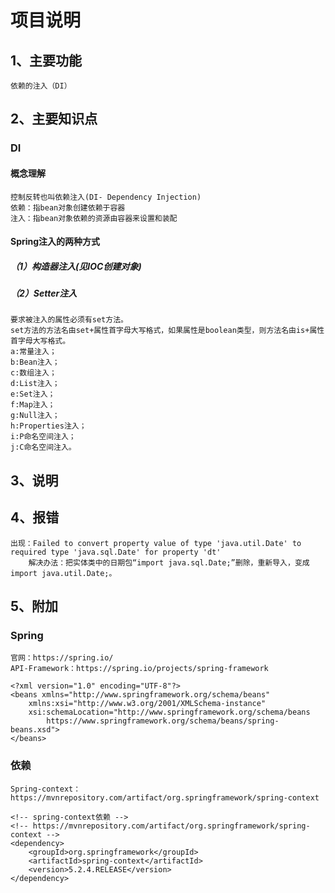 # 项目说明
## 1、主要功能
	依赖的注入（DI）
## 2、主要知识点
### DI
#### 概念理解
	控制反转也叫依赖注入(DI- Dependency Injection)
	依赖：指bean对象创建依赖于容器
	注入：指bean对象依赖的资源由容器来设置和装配
#### Spring注入的两种方式
##### （1）构造器注入(见IOC创建对象)
##### （2）Setter注入
	要求被注入的属性必须有set方法。
	set方法的方法名由set+属性首字母大写格式，如果属性是boolean类型，则方法名由is+属性首字母大写格式。
	a:常量注入；
	b:Bean注入；
	c:数组注入；
	d:List注入；
	e:Set注入；
	f:Map注入；
	g:Null注入；
	h:Properties注入；
	i:P命名空间注入；
	j:C命名空间注入。
## 3、说明
## 4、报错
	出现：Failed to convert property value of type 'java.util.Date' to required type 'java.sql.Date' for property 'dt'
		解决办法：把实体类中的日期包“import java.sql.Date;”删除，重新导入，变成import java.util.Date;。
## 5、附加
### Spring
	官网：https://spring.io/
	API-Framework：https://spring.io/projects/spring-framework
```
<?xml version="1.0" encoding="UTF-8"?>
<beans xmlns="http://www.springframework.org/schema/beans"
	xmlns:xsi="http://www.w3.org/2001/XMLSchema-instance"
	xsi:schemaLocation="http://www.springframework.org/schema/beans
        https://www.springframework.org/schema/beans/spring-beans.xsd">
</beans>
```
### 依赖
	Spring-context：https://mvnrepository.com/artifact/org.springframework/spring-context
```
<!-- spring-context依赖 -->
<!-- https://mvnrepository.com/artifact/org.springframework/spring-context -->
<dependency>
	<groupId>org.springframework</groupId>
	<artifactId>spring-context</artifactId>
	<version>5.2.4.RELEASE</version>
</dependency>
```

